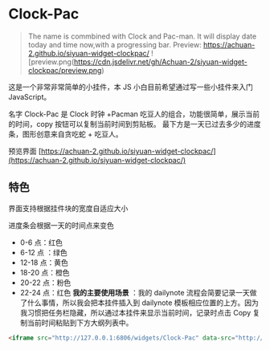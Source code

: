 # Clock-Pac

> The name is commbined with Clock and Pac-man.
> It will display date today and time now,with a progressing bar.
> Preview: https://achuan-2.github.io/siyuan-widget-clockpac/
![preview.png(https://cdn.jsdelivr.net/gh/Achuan-2/siyuan-widget-clockpac/preview.png)

这是一个非常非常简单的小挂件，本 JS 小白目前希望通过写一些小挂件来入门 JavaScript。

名字 Clock-Pac 是 Clock 时钟 +Pacman 吃豆人的组合，功能很简单，展示当前的时间，copy 按钮可以复制当前时间到剪贴板。
最下方是一天已过去多少的进度条，图形创意来自贪吃蛇 + 吃豆人。

预览界面 [https://achuan-2.github.io/siyuan-widget-clockpac/](https://achuan-2.github.io/siyuan-widget-clockpac/)

## 特色

界面支持根据挂件块的宽度自适应大小

进度条会根据一天的时间点来变色
* 0-6 点：红色
* 6-12 点 ：绿色
* 12-18 点：黄色
* 18-20 点：橙色
* 20-22 点：粉色
* 22-24 点：红色
 **我的主要使用场景** ：我的 dailynote 流程会简要记录一天做了什么事情，所以我会把本挂件插入到 dailynote 模板相应位置的上方。因为我习惯把任务栏隐藏，所以通过本挂件来显示当前时间，记录时点击 Copy 复制当前时间粘贴到下方大纲列表中。

```markdown
<iframe src="http://127.0.0.1:6806/widgets/Clock-Pac" data-src="http://127.0.0.1:6806/widgets/Clock-Pac" data-subtype="widget" border="0" frameborder="no" framespacing="0" allowfullscreen="true"  style="display: flex;"></iframe>
```
